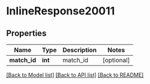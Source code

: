 # InlineResponse20011

## Properties
Name | Type | Description | Notes
------------ | ------------- | ------------- | -------------
**match_id** | **int** | match_id | [optional] 

[[Back to Model list]](../README.md#documentation-for-models) [[Back to API list]](../README.md#documentation-for-api-endpoints) [[Back to README]](../README.md)


